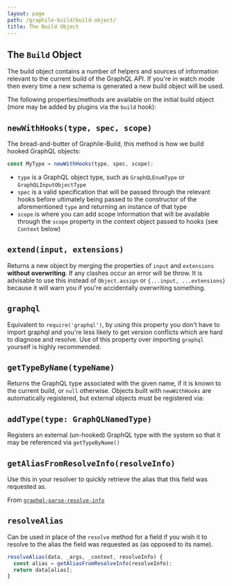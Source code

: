 ```yaml
---
layout: page
path: /graphile-build/build-object/
title: The Build Object
---
```


## The `Build` Object

The build object contains a number of helpers and sources of information
relevant to the current build of the GraphQL API. If you're in watch mode then
every time a new schema is generated a new build object will be used.

The following properties/methods are available on the initial build object
(more may be added by plugins via the `build` hook):

## `newWithHooks(type, spec, scope)`

The bread-and-butter of Graphile-Build, this method is how we build hooked GraphQL objects:

```js
const MyType = newWithHooks(type, spec, scope);
```

* `type` is a GraphQL object type, such as `GraphQLEnumType` or `GraphQLInputObjectType`
* `spec` is a valid specification that will be passed through the relevant
  hooks before ultimately being passed to the constructor of the aforementioned
  `type` and returning an instance of that type
* `scope` is where you can add scope information that will be available through
  the `scope` property in the context object passed to hooks (see `Context`
  below)

## `extend(input, extensions)`

Returns a new object by merging the properties of `input` and `extensions`
**without overwriting**. If any clashes occur an error will be throw. It is
advisable to use this instead of `Object.assign` or `{...input, ...extensions}`
because it will warn you if you're accidentally overwriting something.

## `graphql`

Equivalent to `require('graphql')`, by using this property you don't have to
import graphql and you're less likely to get version conflicts which are hard
to diagnose and resolve. Use of this property over importing `graphql` yourself
is highly recommended.

## `getTypeByName(typeName)`

Returns the GraphQL type associated with the given name, if it is known to the
current build, or `null` otherwise. Objects built with `newWithHooks` are
automatically registered, but external objects must be registered via:

## `addType(type: GraphQLNamedType)`

Registers an external (un-hooked) GraphQL type with the system so that it may
be referenced via `getTypeByName()`

## `getAliasFromResolveInfo(resolveInfo)`

Use this in your resolver to quickly retrieve the alias that this field was
requested as.

From [`graphql-parse-resolve-info`](https://github.com/graphile/graphile-build/tree/master/packages/graphql-parse-resolve-info#getaliasfromresolveinforesolveinfo)

<!-- TODO: example -->

## `resolveAlias`

Can be used in place of the `resolve` method for a field if you wish it to resolve to the alias the field was requested as (as opposed to its name).

```js
resolveAlias(data, _args, _context, resolveInfo) {
  const alias = getAliasFromResolveInfo(resolveInfo);
  return data[alias];
}
```
